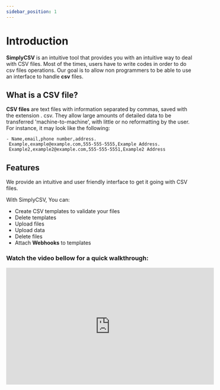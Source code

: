 ```yaml
---
sidebar_position: 1
---
```


#  Introduction

__SimplyCSV__ is an intuitive tool that provides you with an intuitive way to deal with CSV files. Most of the times, users have to write codes in order to do csv files operations. Our goal is to allow non programmers to be able to use an interface to handle __csv__ files.

## What is a CSV file?
__CSV files__ are text files with information separated by commas, saved with the extension . csv. They allow large amounts of detailed data to be transferred 'machine-to-machine', with little or no reformatting by the user.
For instance, it may look like the following:

```
- Name,email,phone number,address.  
 Example,example@example.com,555-555-5555,Example Address.  
 Example2,example2@example.com,555-555-5551,Example2 Address  
```

## Features
We provide an intuitive and user friendly interface to get it going with CSV files.

With SimplyCSV, You can:
- Create CSV templates to validate your files
- Delete templates
- Upload files
- Upload data 
- Delete files
- Attach __Webhooks__ to templates

### Watch the video bellow for a quick walkthrough:
<iframe width="560" height="315" src="https://www.youtube.com/embed/9lHy5XMT3q4" title="YouTube video player" frameborder="0" allow="accelerometer; autoplay; clipboard-write; encrypted-media; gyroscope; picture-in-picture; web-share" allowfullscreen></iframe>


